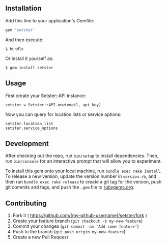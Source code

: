 ## Installation

Add this line to your application's Gemfile:

```ruby
gem 'setster'
```

And then execute:

    $ bundle

Or install it yourself as:

    $ gem install setster

## Usage

First create your Setster::API instance:

    setster = Setster::API.new(email, api_key)
    
Now you can query for location lists or service options:

    setster.location_list
    setster.service_options

## Development

After checking out the repo, run `bin/setup` to install dependencies. Then, run `bin/console` for an interactive prompt that will allow you to experiment.

To install this gem onto your local machine, run `bundle exec rake install`. To release a new version, update the version number in `version.rb`, and then run `bundle exec rake release` to create a git tag for the version, push git commits and tags, and push the `.gem` file to [rubygems.org](https://rubygems.org).

## Contributing

1. Fork it ( https://github.com/[my-github-username]/setster/fork )
2. Create your feature branch (`git checkout -b my-new-feature`)
3. Commit your changes (`git commit -am 'Add some feature'`)
4. Push to the branch (`git push origin my-new-feature`)
5. Create a new Pull Request
